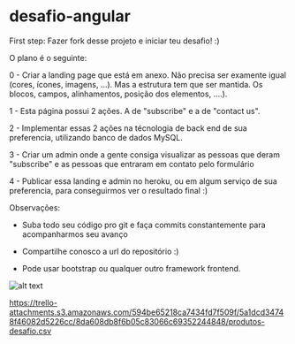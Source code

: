 # desafio-angular

First step: Fazer fork desse projeto e iniciar teu desafio! :)

O plano é o seguinte:

0 - Criar a landing page que está em anexo. Não precisa ser examente igual (cores, ícones, imagens, ...). Mas a estrutura tem que ser mantida. Os blocos, campos, alinhamentos, posição dos elementos, ....). 

1 - Esta página possui 2 ações. A de "subscribe" e a de "contact us". 

2 - Implementar essas 2 ações na técnologia de back end de sua preferencia, utilizando banco de dados MySQL.

3 - Criar um admin onde a gente consiga visualizar as pessoas que deram "subscribe" e as pessoas que entraram em contato pelo formulário

4 - Publicar essa landing e admin no heroku, ou em algum serviço de sua preferencia, para conseguirmos ver o resultado final :)

Observações:

- Suba todo seu código pro git e faça commits constantemente para acompanharmos seu avanço

- Compartilhe conosco a url do repositório :)

- Pode usar bootstrap ou qualquer outro framework frontend.

![alt text](https://trello-attachments.s3.amazonaws.com/594be65218ca7434fd7f509f/5a1dcd34748f46082d5226cc/15d7fd59f9755d8930192562c91ef230/done.png)

https://trello-attachments.s3.amazonaws.com/594be65218ca7434fd7f509f/5a1dcd34748f46082d5226cc/8da608db8f6b05c83066c69352244848/produtos-desafio.csv

